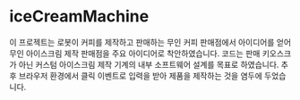 # iceCreamMachine
이 프로젝트는 로봇이 커피를 제작하고 판매하는 무인 커피 판매점에서 아이디어를 얻어 무인 아이스크림 제작 판매점을 주요 아이디어로 착안하였습니다.
코드는 판매 키오스크가 아닌 커스텀 아이스크림 제작 기계의 내부 소프트웨어 설계를 목표로 하였습니다.
추후 브라우저 환경에서 클릭 이벤트로 입력을 받아 제품을 제작하는 것을 염두에 두었습니다.
